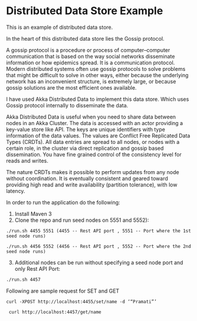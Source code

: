 Distributed Data Store Example
==============================

This is an example of distributed data store.

In the heart of this distributed data store lies the Gossip protocol.

A gossip protocol is a procedure or process of computer–computer communication that is based on the way social networks disseminate information or how epidemics spread. It is a communication protocol. Modern distributed systems often use gossip protocols to solve problems that might be difficult to solve in other ways, either because the underlying network has an inconvenient structure, is extremely large, or because gossip solutions are the most efficient ones available.

I have used Akka Distributed Data to implement this data store. Which uses Gossip protocol internally to disseminate the data.

Akka Distributed Data is useful when you need to share data between nodes in an Akka Cluster. The data is accessed with an actor providing a key-value store like API. The keys are unique identifiers with type information of the data values. The values are Conflict Free Replicated Data Types (CRDTs).
All data entries are spread to all nodes, or nodes with a certain role, in the cluster via direct replication and gossip based dissemination. You have fine grained control of the consistency level for reads and writes.

The nature CRDTs makes it possible to perform updates from any node without coordination. 
It is eventually consistent and geared toward providing high read and write availability (partition tolerance), with low latency.


In order to run the application do the following: <br/>

1. Install Maven 3
2. Clone the repo and run seed nodes on 5551 and 5552):
```
./run.sh 4455 5551 (4455 -- Rest API port , 5551 -- Port where the 1st seed node runs)
```
```
./run.sh 4456 5552 (4456 -- Rest API port , 5552 -- Port where the 2nd seed node runs)
```
3. Additional nodes can be run without specifying a seed node port and only Rest API Port:
```bash
./run.sh 4457
```

Following are sample request for SET and GET 

```
curl -XPOST http://localhost:4455/set/name -d ‘“Pramati”’
```

```
 curl http://localhost:4457/get/name
````